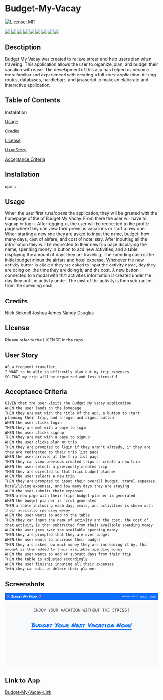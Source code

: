 # Budget-My-Vacay


[![License: MIT](https://img.shields.io/badge/License-MIT-yellow.svg)](https://opensource.org/licenses/MIT)

<p>
<img src="https://img.shields.io/badge/-JavaScript-yellow" />
<img src ="https://img.shields.io/badge/-Express-red" />
<img src ="https://img.shields.io/badge/-Sequelize-blue" />
<img src ="https://img.shields.io/badge/-Heroku-purple" />
<img src="https://img.shields.io/badge/-Node-green" />
<img src="https://img.shields.io/badge/-Animate.CSS-orange" />
<img src="https://img.shields.io/badge/-Bootstrap-pink" />
<img src="https://img.shields.io/badge/-Express Handlebars-gold" />
<img src="https://img.shields.io/badge/-MySQL-magenta" />
</p>


## Desctiption

Budget My Vacay was created to relieve stress and help users plan when traveling. This application allows the user to organize, plan, and budget their vacation with ease. The development of this app has helped us become more familiar and experienced with creating a full stack application utilizing routes, databases, handlebars, and javascript to make an elaborate and interactive application.

## Table of Contents 

[Installation](#installation)

[Usage](#usage)

[Credits](#credits)

[License](#license)

[User Story](#user-story)

[Acceptance Criteria](#acceptance-criteria)

## Installation

`npm i`

## Usage

When the user first runs/opens the application, they will be greeted with the homepage of the of Budget My Vacay. From there the user will have to signup or login. After logging in, the user will be redirected to the profile page where they can view their previous vacations or start a new one. When starting a new one they are asked to input the name, budget, how many days, cost of airfare, and cost of hotel stay. After inputting all the information they will be redirected to their new trip page displaying the name, spending money, a button to add new activities, and a table displaying the amount of days they are traveling. The spending cash is the initial budget minus the airfare and hotel expense. Whenever the new activity button is clicked they are asked to input the activity name, day they are doing on, the time they are doing it, and the cost. A new button connected to a modal with that activities information is created under the day they put the activity under. The cost of the activity is then subtracted from the spending cash.

## Credits

Nick Bicknell
Joshua James
Mandy Douglas

## License

Please refer to the LICENSE in the repo.

## User Story

```
AS a frequent traveller,
I WANT to be able to efficently plan out my trip expenses
SO THAT my trip will be organized and less stressful
```

## Acceptance Criteria

```
GIVEN that the user visits the Budget My Vacay application
WHEN the user lands on the homepage
THEN they are met with the title of the app, a button to start planning their trip, and a login and signup button
WHEN the user clicks login
THEN they are met with a page to login
WHEN the user clicks signup
THEN they are met with a page to signup
WHEN the user clicks plan my trip
THEN they are prompted to login if they aren't already, if they are they are redirected to their trip list page
WHEN the user arrives at the trip list page
THEN they can view previous created trips or create a new trip
WHEN the user selects a previously created trip
THEN they are directed to that trips budget planner
WHEN the user selects a new trip
THEN they are prompted to input their overall budget, travel expenses, hotel/living expenses, and how many days they are staying
WHEN the user submits their expenses 
THEN a new page with their trips budget planner is generated
WHEN the budget planner is first generated
THEN a table including each day, meals, and activities is shown with their available spending money 
WHEN the user wants to add to the table
THEN they can input the name of activity and the cost, the cost of that activity is then subtracted from their available spending money
WHEN the user goes over the available spending money
THEN they are prompted that they are over budget
WHEN the user wants to increase their budget
THEN they are asked how much money they are increasing it by, that amount is then added to their available spending money
WHEN the user wants to add or subract days from their trip
THEN the table is adjusted accordingly
WHEN the user finishes inputing all their expenses 
THEN they can edit or delete their planner
```

## Screenshots

![Budget My Vacay](./images/budget-my-vacay.png?raw=true)

## Link to App

[Budget-My-Vacay-Link](https://)